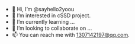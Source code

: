 - 👋 Hi, I’m @sayhello2yoou
- 👀 I’m interested in cSSD project.
- 🌱 I’m currently learning ...
- 💞️ I’m looking to collaborate on ...
- 📫 You can reach me with 1307142197@qq.com.

<!---
sayhello2yoou/sayhello2yoou is a ✨ special ✨ repository because its `README.md` (this file) appears on your GitHub profile.
You can click the Preview link to take a look at your changes.
--->
